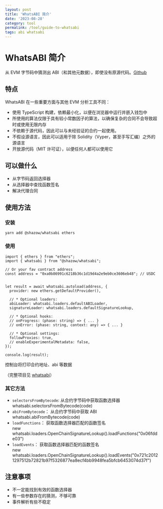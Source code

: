 ```yaml
---
layout: post
title: 'WhatsABI 简介'
date: '2023-08-28'
category: tool
permalink: /tool/guide-to-whatsabi
tags: abi whatsabi
---
```



# WhatsABI 简介
从 EVM 字节码中猜测出 ABI（和其他元数据），即使没有原源代码。[Github](https://github.com/shazow/whatsabi)

## 特点
WhatsABI 在一些重要方面与其他 EVM 分析工具不同：
- 使用 TypeScript 构建，依赖最小化，以便在浏览器中运行并嵌入钱包中
- 所使用的算法仅限于具有较小常数因子的算法，以确保复杂的合同不会导致超时或使用无限内存
- 不依赖于源代码，因此可以与未经验证的合约一起使用。
- 不假设源语言，因此可以适用于除 Solidity（Vyper，甚至手写汇编）之外的源语言
- 开放源代码（MIT 许可证），以便任何人都可以使用它

## 可以做什么
- 从字节码返回选择器
- 从选择器中查找函数签名
- 解决代理合同

## 使用方法
### 安装
```
yarn add @shazow/whatsabi ethers
```

### 使用
```
import { ethers } from "ethers";
import { whatsabi } from "@shazow/whatsabi";

// Or your fav contract address
const address = "0xa0b86991c6218b36c1d19d4a2e9eb0ce3606eb48"; // USDC


let result = await whatsabi.autoload(address, {
  provider: new ethers.getDefaultProvider(),

  // * Optional loaders:
  abiLoader: whatsabi.loaders.defaultABILoader,
  signatureLoader: whatsabi.loaders.defaultSignatureLookup,

  // * Optional hooks:
  // onProgress: (phase: string) => { ... }
  // onError: (phase: string, context: any) => { ... }

  // * Optional settings:
  followProxies: true,
  // enableExperimentalMetadata: false,
});

console.log(result);
```
控制台将打印合约地址、abi 等数据

（完整项目见 [whatsabi](https://github.com/0xdwong/blockchain/tree/main/whatsabi)）

### 其它方法
- `selectorsFromBytecode`:  从合约字节码中获取函数选择器  
    whatsabi.selectorsFromBytecode(code)
- `abiFromBytecode`： 从合约字节码中获取 ABI  
    whatsabi.abiFromBytecode(code)
- `loadFunctions`： 获取函数选择器匹配的函数签名  
    new whatsabi.loaders.OpenChainSignatureLookup().loadFunctions("0x06fdde03")
- `loadEvents`： 获取函数选择器匹配的函数签名  
  new whatsabi.loaders.OpenChainSignatureLookup().loadEvents("0x721c20121297512b72821b97f5326877ea8ecf4bb9948fea5bfcb6453074d37f")

## 注意事项
- 不一定能找到有效的函数选择器
- 有一些参数存在的猜测，不够可靠
- 事件解析有些不稳定
